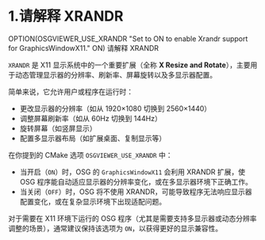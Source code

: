 # 1.请解释  XRANDR
OPTION(OSGVIEWER_USE_XRANDR "Set to ON to enable Xrandr support for GraphicsWindowX11." ON)
请解释  XRANDR

`XRANDR` 是 X11 显示系统中的一个重要扩展（全称 **X Resize and Rotate**），主要用于动态管理显示器的分辨率、刷新率、屏幕旋转以及多显示器配置。

简单来说，它允许用户或程序在运行时：
- 更改显示器的分辨率（如从 1920×1080 切换到 2560×1440）
- 调整屏幕刷新率（如从 60Hz 切换到 144Hz）
- 旋转屏幕（如竖屏显示）
- 配置多显示器布局（如扩展桌面、复制显示等）

在你提到的 CMake 选项 `OSGVIEWER_USE_XRANDR` 中：
- 当开启（`ON`）时，OSG 的 `GraphicsWindowX11` 会利用 XRANDR 扩展，使 OSG 程序能自动适应显示器的分辨率变化，或在多显示器环境下正确工作。
- 当关闭（`OFF`）时，OSG 将不使用 XRANDR，可能导致程序无法响应显示器配置变化，或在复杂显示环境下出现适配问题。

对于需要在 X11 环境下运行的 OSG 程序（尤其是需要支持多显示器或动态分辨率调整的场景），通常建议保持该选项为 `ON`，以获得更好的显示兼容性。